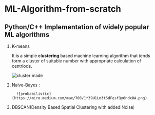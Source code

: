 # ML-Algorithm-from-scratch
## Python/C++ Implementation of widely popular ML algorithms


1. K-means

     It is a simple **clustering** based machine learning algorithm that tends form a cluster of suitable number with appropriate calculation of centriods.
     
     ![cluster made](https://media.geeksforgeeks.org/wp-content/uploads/20190812011831/Screenshot-2019-08-12-at-1.09.42-AM.png)
     
2. Naive-Bayes :

         ![probabilistic](https://miro.medium.com/max/700/1*39U1Ln3tSdFqsfQy6ndxOA.png)


3. DBSCAN(Density Based Spatial Clustering with added Noise)
